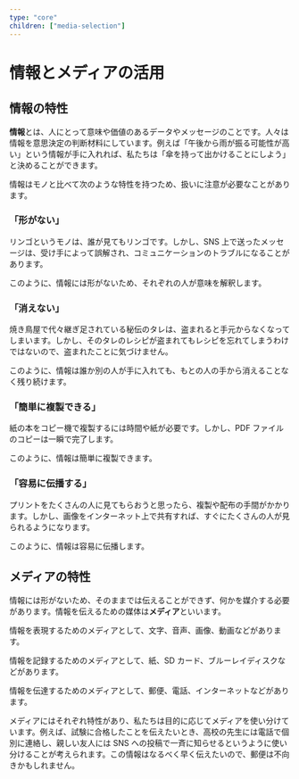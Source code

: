 ```yaml
---
type: "core"
children: ["media-selection"]
---
```


# 情報とメディアの活用

## 情報の特性

**情報**とは、人にとって意味や価値のあるデータやメッセージのことです。人々は情報を意思決定の判断材料にしています。例えば「午後から雨が振る可能性が高い」という情報が手に入れれば、私たちは「傘を持って出かけることにしよう」と決めることができます。

情報はモノと比べて次のような特性を持つため、扱いに注意が必要なことがあります。

### 「形がない」

リンゴというモノは、誰が見てもリンゴです。しかし、SNS 上で送ったメッセージは、受け手によって誤解され、コミュニケーションのトラブルになることがあります。

このように、情報には形がないため、それぞれの人が意味を解釈します。

### 「消えない」

焼き鳥屋で代々継ぎ足されている秘伝のタレは、盗まれると手元からなくなってしまいます。しかし、そのタレのレシピが盗まれてもレシピを忘れてしまうわけではないので、盗まれたことに気づけません。

このように、情報は誰か別の人が手に入れても、もとの人の手から消えることなく残り続けます。

### 「簡単に複製できる」

紙の本をコピー機で複製するには時間や紙が必要です。しかし、PDF ファイルのコピーは一瞬で完了します。

このように、情報は簡単に複製できます。

### 「容易に伝播する」

プリントをたくさんの人に見てもらおうと思ったら、複製や配布の手間がかかります。しかし、画像をインターネット上で共有すれば、すぐにたくさんの人が見られるようになります。

このように、情報は容易に伝播します。

## メディアの特性

情報には形がないため、そのままでは伝えることができず、何かを媒介する必要があります。情報を伝えるための媒体は**メディア**といいます。

情報を表現するためのメディアとして、文字、音声、画像、動画などがあります。

情報を記録するためのメディアとして、紙、SD カード、ブルーレイディスクなどがあります。

情報を伝達するためのメディアとして、郵便、電話、インターネットなどがあります。

メディアにはそれぞれ特性があり、私たちは目的に応じてメディアを使い分けています。例えば、試験に合格したことを伝えたいとき、高校の先生には電話で個別に連絡し、親しい友人には SNS への投稿で一斉に知らせるというように使い分けることが考えられます。この情報はなるべく早く伝えたいので、郵便は不向きかもしれません。
